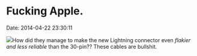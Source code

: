 Fucking Apple.
==============

Date: 2014-04-22 23:30:11

![](http://www.jwz.org/images/photo-6-thumb.png)How did they manage to
make the new Lightning connector even *flakier and less reliable* than
the 30-pin?? These cables are bullshit.

